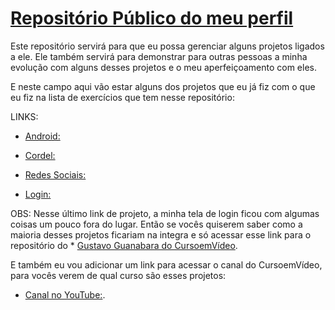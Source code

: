 # [Repositório Público do meu perfil](https://github.com/pedrohaherzog-2005)

Este repositório servirá para que eu possa gerenciar alguns projetos ligados a ele. Ele também servirá para demonstrar para outras pessoas a minha evolução com alguns desses projetos e o meu aperfeiçoamento com eles.

E neste campo aqui vão estar alguns dos projetos que eu já fiz com o que eu fiz na lista de exercícios que tem nesse repositório:

LINKS:

* [Android:](https://pedrohaherzog-2005.github.io/site-android/)

* [Cordel:](https://pedrohaherzog-2005.github.io/Projeto-Cordel/)

* [Redes Sociais:](https://pedrohaherzog-2005.github.io/Projeto-RSocial/)

* [Login:](https://pedrohaherzog-2005.github.io/Projeto-login/)

OBS: Nesse último link de projeto, a minha tela de login ficou com algumas coisas um pouco fora do lugar. Então se vocês quiserem saber como a maioria desses projetos ficariam na integra e só acessar esse link para o repositório do * [Gustavo Guanabara do CursoemVídeo](https://gustavoguanabara.github.io/).

E também eu vou adicionar um link para acessar o canal do CursoemVídeo, para vocês verem de qual curso são esses projetos:

* [Canal no YouTube:](https://www.youtube.com/cursoemvideo).
 
